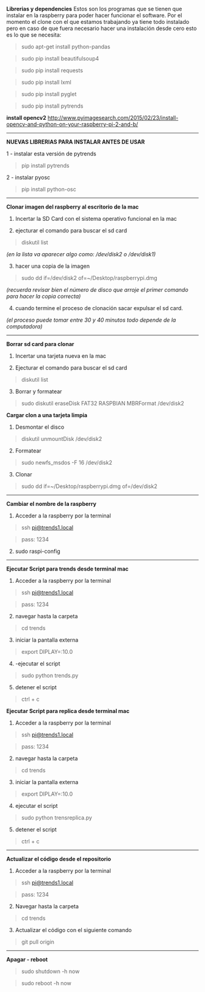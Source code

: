 

**Librerias y dependencies**
Estos son los programas que se tienen que instalar en la raspberry para poder hacer funcionar el software. 
Por el momento el clone con el que estamos trabajando ya tiene todo instalado pero en caso de que fuera necesario hacer una instalación desde cero esto es lo que se necesita: 

>sudo apt-get install python-pandas

>sudo pip install beautifulsoup4

>sudo pip install requests

>sudo pip install lxml

>sudo pip install pyglet

>sudo pip install pytrends

**install opencv2**
http://www.pyimagesearch.com/2015/02/23/install-opencv-and-python-on-your-raspberry-pi-2-and-b/

 ______________________________________________________________________________

**NUEVAS LIBRERIAS PARA INSTALAR ANTES DE USAR**

1 - instalar esta versión de pytrends

> pip install pytrends

2 - instalar pyosc

> pip install python-osc

 ______________________________________________________________________________

**Clonar imagen del raspberry al escritorio de la mac**
1. Incertar la SD Card con el sistema operativo funcional en la mac

2. ejecturar el comando para buscar el sd card
> diskutil list

_(en la lista va aparecer algo como: /dev/disk2 o /dev/disk1)_

3. hacer una copia de la imagen 
> sudo dd if=/dev/disk2 of=~/Desktop/raspberrypi.dmg

_(recuerda revisar bien el número de disco que arroje el primer comando para hacer la copia correcta)_

4. cuando termine el proceso de clonación sacar expulsar el sd card.

_(el proceso puede tomar entre 30 y 40 minutos todo depende de la computadora)_

______________________________________________________________________________

**Borrar sd card para clonar**
1. Incertar una tarjeta nueva en la mac

2. Ejecturar el comando para buscar el sd card
> diskutil list

3. Borrar y formatear 
> sudo diskutil eraseDisk FAT32 RASPBIAN MBRFormat /dev/disk2

**Cargar clon a una tarjeta limpia**

1. Desmontar el disco
> diskutil unmountDisk /dev/disk2

2. Formatear
> sudo newfs_msdos -F 16 /dev/disk2

3. Clonar
> sudo dd if=~/Desktop/raspberrypi.dmg of=/dev/disk2

 ______________________________________________________________________________
 **Cambiar el nombre de la raspberry**

1. Acceder a la raspberry por la terminal
> ssh pi@trends1.local 

> pass: 1234

2. sudo raspi-config

 ______________________________________________________________________________


**Ejecutar Script para trends desde terminal mac**
1. Acceder a la raspberry por la terminal
> ssh pi@trends1.local 

> pass: 1234

2. navegar hasta la carpeta
>cd trends

3. iniciar la pantalla externa
> export DIPLAY=:10.0

4. -ejecutar el script 
>sudo python trends.py

5. detener el script
>ctrl + c 

**Ejecutar Script para replica desde terminal mac**

1. Acceder a la raspberry por la terminal
> ssh pi@trends1.local 

> pass: 1234

2. navegar hasta la carpeta
>cd trends

3. iniciar la pantalla externa
> export DIPLAY=:10.0

4. ejecutar el script 
>sudo python trensreplica.py

5. detener el script
>ctrl + c 

 ______________________________________________________________________________
**Actualizar el código desde el repositorio**

1. Acceder a la raspberry por la terminal
> ssh pi@trends1.local 

> pass: 1234

2. Navegar hasta la carpeta
>cd trends

3. Actualizar el código con el siguiente comando 
> git pull origin 

 ______________________________________________________________________________
**Apagar - reboot**

> sudo shutdown -h now

> sudo reboot -h now
